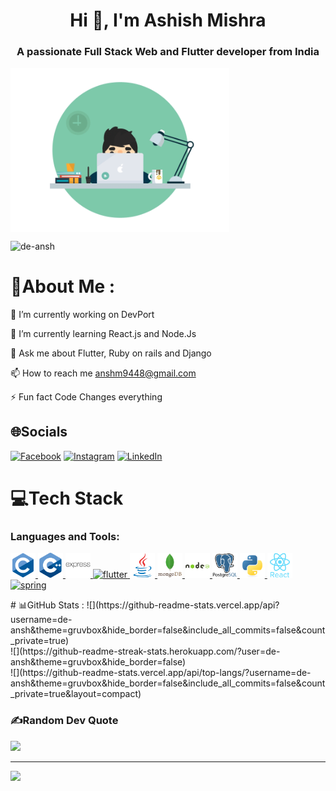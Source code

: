 <h1 align="center">Hi 👋, I'm Ashish Mishra</h1>
<h3 align="center">A passionate Full Stack Web and Flutter developer from India</h3>
<img src="https://github.com/nirala69/nirala69/blob/master/70804f7e25b11f29db904f2fa7b4cd9d.gif" width="350" align='center'>
<p align="left"> <img src="https://komarev.com/ghpvc/?username=de-ansh&label=Profile%20views&color=0e75b6&style=flat" alt="de-ansh" /> </p>

# 💫About Me :

🔭 I’m currently working on DevPort

🌱 I’m currently learning React.js and Node.Js

💬 Ask me about Flutter, Ruby on rails and Django

📫 How to reach me anshm9448@gmail.com

⚡ Fun fact Code Changes everything

## 🌐Socials
[![Facebook](https://img.shields.io/badge/Facebook-%231877F2.svg?logo=Facebook&logoColor=white)](https://facebook.com/pythonbot) [![Instagram](https://img.shields.io/badge/Instagram-%23E4405F.svg?logo=Instagram&logoColor=white)](https://instagram.com/de__ansh__) [![LinkedIn](https://img.shields.io/badge/LinkedIn-%230077B5.svg?logo=linkedin&logoColor=white)](https://linkedin.com/in/pythonbot) 

# 💻Tech Stack
<h3 align="left">Languages and Tools:</h3>
<p align="left"> <a href="https://www.cprogramming.com/" target="_blank" rel="noreferrer"> <img src="https://raw.githubusercontent.com/devicons/devicon/master/icons/c/c-original.svg" alt="c" width="40" height="40"/> </a> <a href="https://www.w3schools.com/cpp/" target="_blank" rel="noreferrer"> <img src="https://raw.githubusercontent.com/devicons/devicon/master/icons/cplusplus/cplusplus-original.svg" alt="cplusplus" width="40" height="40"/> </a> <a href="https://expressjs.com" target="_blank" rel="noreferrer"> <img src="https://raw.githubusercontent.com/devicons/devicon/master/icons/express/express-original-wordmark.svg" alt="express" width="40" height="40"/> </a> <a href="https://flutter.dev" target="_blank" rel="noreferrer"> <img src="https://www.vectorlogo.zone/logos/flutterio/flutterio-icon.svg" alt="flutter" width="40" height="40"/> </a> <a href="https://www.java.com" target="_blank" rel="noreferrer"> <img src="https://raw.githubusercontent.com/devicons/devicon/master/icons/java/java-original.svg" alt="java" width="40" height="40"/> </a> <a href="https://www.mongodb.com/" target="_blank" rel="noreferrer"> <img src="https://raw.githubusercontent.com/devicons/devicon/master/icons/mongodb/mongodb-original-wordmark.svg" alt="mongodb" width="40" height="40"/> </a> <a href="https://nodejs.org" target="_blank" rel="noreferrer"> <img src="https://raw.githubusercontent.com/devicons/devicon/master/icons/nodejs/nodejs-original-wordmark.svg" alt="nodejs" width="40" height="40"/> </a> <a href="https://www.postgresql.org" target="_blank" rel="noreferrer"> <img src="https://raw.githubusercontent.com/devicons/devicon/master/icons/postgresql/postgresql-original-wordmark.svg" alt="postgresql" width="40" height="40"/> </a> <a href="https://www.python.org" target="_blank" rel="noreferrer"> <img src="https://raw.githubusercontent.com/devicons/devicon/master/icons/python/python-original.svg" alt="python" width="40" height="40"/> </a> <a href="https://reactjs.org/" target="_blank" rel="noreferrer"> <img src="https://raw.githubusercontent.com/devicons/devicon/master/icons/react/react-original-wordmark.svg" alt="react" width="40" height="40"/> </a> <a href="https://spring.io/" target="_blank" rel="noreferrer"> <img src="https://www.vectorlogo.zone/logos/springio/springio-icon.svg" alt="spring" width="40" height="40"/> </a> </p>
# 📊GitHub Stats :
![](https://github-readme-stats.vercel.app/api?username=de-ansh&theme=gruvbox&hide_border=false&include_all_commits=false&count_private=true)<br/>
![](https://github-readme-streak-stats.herokuapp.com/?user=de-ansh&theme=gruvbox&hide_border=false)<br/>
![](https://github-readme-stats.vercel.app/api/top-langs/?username=de-ansh&theme=gruvbox&hide_border=false&include_all_commits=false&count_private=true&layout=compact)

### ✍️Random Dev Quote
![](https://quotes-github-readme.vercel.app/api?type=horizontal&theme=radical)



---
[![](https://visitcount.itsvg.in/api?id=de-ansh&icon=5&color=9)](https://visitcount.itsvg.in)
